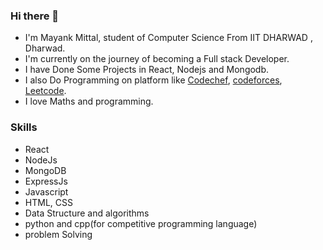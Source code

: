 ### Hi there 👋
- I'm Mayank Mittal, student of Computer Science From IIT DHARWAD , Dharwad.
- I'm currently on the journey of becoming a Full stack Developer.
- I have Done Some Projects in React, Nodejs and Mongodb.
- I also Do Programming on platform like [Codechef](https://www.codechef.com/users/mayank_9269), [codeforces](https://codeforces.com/profile/mayankmittal9269), [Leetcode](https://leetcode.com/mayankmittal9269/).
- I love Maths and programming.

### Skills
- React
- NodeJs
- MongoDB
- ExpressJs
- Javascript
- HTML, CSS
- Data Structure and algorithms
- python and cpp(for competitive programming language)
- problem Solving
<!--
**Mittal9269/Mittal9269** is a ✨ _special_ ✨ repository because its `README.md` (this file) appears on your GitHub profile.

Here are some ideas to get you started:

- 🔭 I’m currently working on ...
- 🌱 I’m currently learning ...
- 👯 I’m looking to collaborate on ...
- 🤔 I’m looking for help with ...
- 💬 Ask me about ...
- 📫 How to reach me: ...
- 😄 Pronouns: ...
- ⚡ Fun fact: ...
-->
